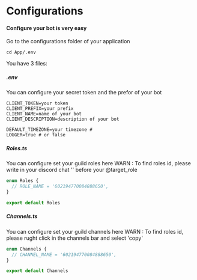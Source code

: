 # Configurations

#### Configure your bot is very easy

Go to the configurations folder of your application

```
cd App/.env
```
You have 3 files:

##### .env
You can configure your secret token and the prefor of your bot
```dosini
CLIENT_TOKEN=your token
CLIENT_PREFIX=your prefix
CLIENT_NAME=name of your bot
CLIENT_DESCRIPTION=description of your bot

DEFAULT_TIMEZONE=your timezone #
LOGGER=true # or false
```

##### Roles.ts
You can configure set your guild roles here
WARN : To find roles id, please write in your discord chat '\' before your @target_role
```ts
enum Roles {
  // ROLE_NAME = '602194770084888650',
}

export default Roles

```

##### Channels.ts
You can configure set your guild channels here
WARN : To find roles id, please rught click in the channels bar and select 'copy'
```ts
enum Channels {
  // CHANNEL_NAME = '602194770084888650',
}

export default Channels

```